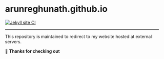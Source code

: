 # arunreghunath.github.io
[![Jekyll site CI](https://github.com/arunreghunath/arunreghunath.github.io/actions/workflows/jekyll.yml/badge.svg)](https://github.com/arunreghunath/arunreghunath.github.io/actions/workflows/jekyll.yml)
<hr>
This repository is maintained to redirect to my website hosted at external servers.

🙂 **Thanks for checking out**
